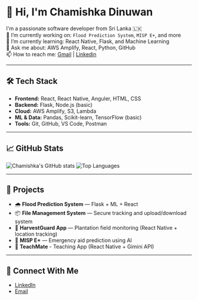 # 👋 Hi, I'm Chamishka Dinuwan

I'm a passionate software developer from Sri Lanka 🇱🇰  
🔭 I’m currently working on: `Flood Prediction System`, `MISP E+`, and more  
🌱 I’m currently learning: React Native, Flask, and Machine Learning   
💬 Ask me about: AWS Amplify, React, Python, GitHub  
📫 How to reach me: [Gmail](chamishkadkulasinghe@gmail.com) | [Linkedin](www.linkedin.com/in/chamishka-dinuwan)

---

## 🛠️ Tech Stack

- **Frontend:** React, React Native, Anguler, HTML, CSS
- **Backend:** Flask, Node.js (basic)
- **Cloud:** AWS Amplify, S3, Lambda
- **ML & Data:** Pandas, Scikit-learn, TensorFlow (basic)
- **Tools:** Git, GitHub, VS Code, Postman

---

## 📈 GitHub Stats

![Chamishka's GitHub stats](https://github-readme-stats.vercel.app/api?username=chamishkadinuwan&show_icons=true&theme=tokyonight)
![Top Languages](https://github-readme-stats.vercel.app/api/top-langs/?username=chamishkadinuwan&layout=compact&theme=tokyonight)


---

## 🔗 Projects

- 🌧️ **Flood Prediction System** — Flask + ML + React
- 📦 **File Management System** — Secure tracking and upload/download system
- 📱 **HarvestGuard App** — Plantation field monitoring (React Native + location tracking)
- 📘 **MISP E+** — Emergency aid prediction using AI
- 📱 **TeachMate** - Teaching App (React Native + Gimini API)

---

## 🤝 Connect With Me

- [LinkedIn](https://www.linkedin.com/in/chamishka-dinuwan/)
- [Email](chamishkadkulasinghe@gmail.com)
